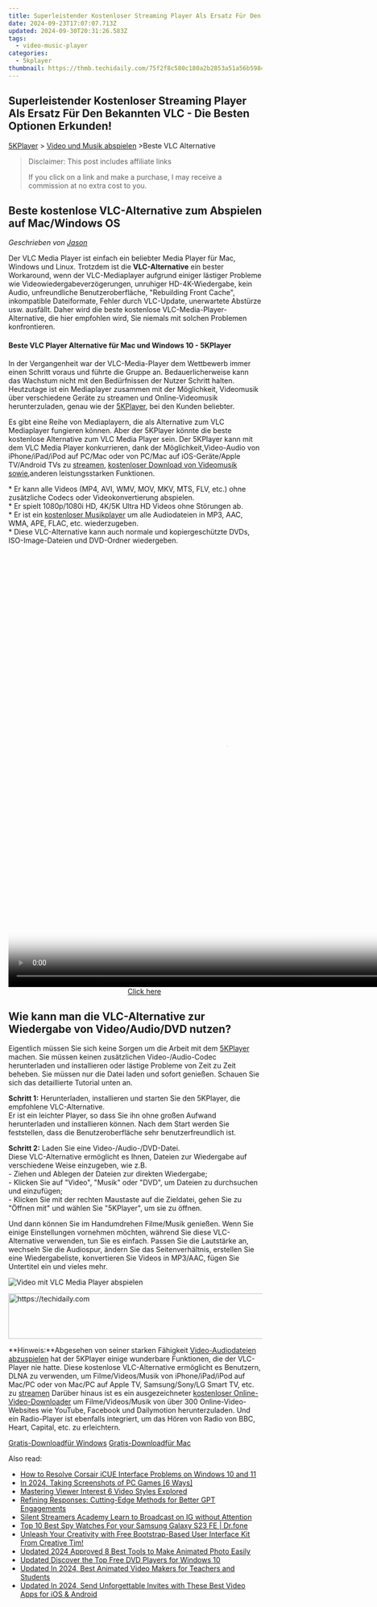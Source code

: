 ```yaml
---
title: Superleistender Kostenloser Streaming Player Als Ersatz Für Den Bekannten VLC - Die Besten Optionen Erkunden!
date: 2024-09-23T17:07:07.713Z
updated: 2024-09-30T20:31:26.583Z
tags:
  - video-music-player
categories:
  - 5kplayer
thumbnail: https://thmb.techidaily.com/75f2f8c580c180a2b2853a51a56b59840e62a47f848cf8becd199a47e930b0cb.jpg
---
```


## Superleistender Kostenloser Streaming Player Als Ersatz Für Den Bekannten VLC - Die Besten Optionen Erkunden!

[5KPlayer](https://tools.techidaily.com/5kplayer/products/) \> [Video und Musik abspielen](https://tools.techidaily.com/5kplayer/video-music-player/) \>Beste VLC Alternative 

>  Disclaimer: This post includes affiliate links
>
>  If you click on a link and make a purchase, I may receive a commission at no extra cost to you.
>

## Beste kostenlose VLC-Alternative zum Abspielen auf Mac/Windows OS

 _Geschrieben von [Jason](https://www.quora.com/profile/Jason-Copper-1)_

Der VLC Media Player ist einfach ein beliebter Media Player für Mac, Windows und Linux. Trotzdem ist die **VLC-Alternative**  ein bester Workaround, wenn der VLC-Mediaplayer aufgrund einiger lästiger Probleme wie Videowiedergabeverzögerungen, unruhiger HD-4K-Wiedergabe, kein Audio, unfreundliche Benutzeroberfläche, "Rebuilding Front Cache", inkompatible Dateiformate, Fehler durch VLC-Update, unerwartete Abstürze usw. ausfällt. Daher wird die beste kostenlose VLC-Media-Player-Alternative, die hier empfohlen wird, Sie niemals mit solchen Problemen konfrontieren. 

#### **Beste VLC Player Alternative für Mac und Windows 10 - 5KPlayer**

In der Vergangenheit war der VLC-Media-Player dem Wettbewerb immer einen Schritt voraus und führte die Gruppe an. Bedauerlicherweise kann das Wachstum nicht mit den Bedürfnissen der Nutzer Schritt halten. Heutzutage ist ein Mediaplayer zusammen mit der Möglichkeit, Videomusik über verschiedene Geräte zu streamen und Online-Videomusik herunterzuladen, genau wie der [5KPlayer](https://tools.techidaily.com/5kplayer/products/), bei den Kunden beliebter. 

Es gibt eine Reihe von Mediaplayern, die als Alternative zum VLC Mediaplayer fungieren können. Aber der 5KPlayer könnte die beste kostenlose Alternative zum VLC Media Player sein. Der 5KPlayer kann mit dem VLC Media Player konkurrieren, dank der Möglichkeit,Video-Audio von iPhone/iPad/iPod auf PC/Mac oder von PC/Mac auf iOS-Geräte/Apple TV/Android TVs zu [streamen](https://tools.techidaily.com/5kplayer/dlna/), [kostenloser Download von Videomusik sowie](https://tools.techidaily.com/5kplayer/youtube-download/),anderen leistungsstarken Funktionen. 

\* Er kann alle Videos (MP4, AVI, WMV, MOV, MKV, MTS, FLV, etc.) ohne zusätzliche Codecs oder Videokonvertierung abspielen.   
 \* Er spielt 1080p/1080i HD, 4K/5K Ultra HD Videos ohne Störungen ab.   
 \* Er ist ein [kostenloser Musikplayer](https://tools.techidaily.com/5kplayer/video-music-player/) um alle Audiodateien in MP3, AAC, WMA, APE, FLAC, etc. wiederzugeben.   
 \* Diese VLC-Alternative kann auch normale und kopiergeschützte DVDs, ISO-Image-Dateien und DVD-Ordner wiedergeben. 

<!-- affiliate ads begin -->
<span id="1484963">
					<video width="864" height="864" style="cursor:pointer"
           poster="//a.impactradius-go.com/display-clicktoplayimage/1484963.png"
           onclick="if(!this.playClicked){this.play();this.setAttribute('controls',true);this.playClicked=true;}">
	   <source src="//a.impactradius-go.com/display-ad/16446-1484963">
	   <img src="//a.impactradius-go.com/display-clicktoplayimage/1484963.png" style="border: none; height: 100%; width: 100%; object-fit: contain">
	</video>
	<div style="width:540px;text-align:center"><a href="javascript:window.open(decodeURIComponent('https%3A%2F%2Flaganoo.pxf.io%2Fc%2F5597632%2F1484963%2F16446'), '_blank');void(0);">Click here</a></div>
</span>
<img height="0" width="0" src="https://imp.pxf.io/i/5597632/1484963/16446" style="position:absolute;visibility:hidden;" border="0" />
<!-- affiliate ads end -->

## Wie kann man die VLC-Alternative zur Wiedergabe von Video/Audio/DVD nutzen?

Eigentlich müssen Sie sich keine Sorgen um die Arbeit mit dem [5KPlayer](https://tools.techidaily.com/5kplayer/products/) machen. Sie müssen keinen zusätzlichen Video-/Audio-Codec herunterladen und installieren oder lästige Probleme von Zeit zu Zeit beheben. Sie müssen nur die Datei laden und sofort genießen. Schauen Sie sich das detaillierte Tutorial unten an. 

**Schritt 1:** Herunterladen, installieren und starten Sie den 5KPlayer, die empfohlene VLC-Alternative.   
Er ist ein leichter Player, so dass Sie ihn ohne großen Aufwand herunterladen und installieren können. Nach dem Start werden Sie feststellen, dass die Benutzeroberfläche sehr benutzerfreundlich ist. 

**Schritt 2:** Laden Sie eine Video-/Audio-/DVD-Datei.   
Diese VLC-Alternative ermöglicht es Ihnen, Dateien zur Wiedergabe auf verschiedene Weise einzugeben, wie z.B.   
\- Ziehen und Ablegen der Dateien zur direkten Wiedergabe;  
\- Klicken Sie auf "Video", "Musik" oder "DVD", um Dateien zu durchsuchen und einzufügen;  
\- Klicken Sie mit der rechten Maustaste auf die Zieldatei, gehen Sie zu "Öffnen mit" und wählen Sie "5KPlayer", um sie zu öffnen. 

Und dann können Sie im Handumdrehen Filme/Musik genießen. Wenn Sie einige Einstellungen vornehmen möchten, während Sie diese VLC-Alternative verwenden, tun Sie es einfach. Passen Sie die Lautstärke an, wechseln Sie die Audiospur, ändern Sie das Seitenverhältnis, erstellen Sie eine Wiedergabeliste, konvertieren Sie Videos in MP3/AAC, fügen Sie Untertitel ein und vieles mehr. 

![Video mit VLC Media Player abspielen](https://www.5kplayer.com/video-music-player-de/../vlc/img/play-avi-on-vlc.jpg) 

<!-- affiliate ads begin -->
<a href="https://appsumo.8odi.net/c/5597632/2144279/7443" target="_top" id="2144279">
  <img src="//a.impactradius-go.com/display-ad/7443-2144279" border="0" alt="https://techidaily.com" width="728" height="90"/>
</a>
<img height="0" width="0" src="https://appsumo.8odi.net/i/5597632/2144279/7443" style="position:absolute;visibility:hidden;" border="0" />
<!-- affiliate ads end -->

**Hinweis:**Abgesehen von seiner starken Fähigkeit [Video-Audiodateien abzuspielen](https://tools.techidaily.com/5kplayer/video-music-player/) hat der 5KPlayer einige wunderbare Funktionen, die der VLC-Player nie hatte. Diese kostenlose VLC-Alternative ermöglicht es Benutzern, DLNA zu verwenden, um Filme/Videos/Musik von iPhone/iPad/iPod auf Mac/PC oder von Mac/PC auf Apple TV, Samsung/Sony/LG Smart TV, etc. zu [streamen](https://tools.techidaily.com/5kplayer/dlna/) Darüber hinaus ist es ein ausgezeichneter [kostenloser Online-Video-Downloader](https://tools.techidaily.com/5kplayer/youtube-download/) um Filme/Videos/Musik von über 300 Online-Video-Websites wie YouTube, Facebook und Dailymotion herunterzuladen. Und ein Radio-Player ist ebenfalls integriert, um das Hören von Radio von BBC, Heart, Capital, etc. zu erleichtern. 

[Gratis-Downloadfür Windows](https://tools.techidaily.com/5kplayer/products/) [Gratis-Downloadfür Mac](https://tools.techidaily.com/5kplayer/products/)

<ins class="adsbygoogle"
     style="display:block"
     data-ad-format="autorelaxed"
     data-ad-client="ca-pub-7571918770474297"
     data-ad-slot="1223367746"></ins>

<ins class="adsbygoogle"
     style="display:block"
     data-ad-client="ca-pub-7571918770474297"
     data-ad-slot="8358498916"
     data-ad-format="auto"
     data-full-width-responsive="true"></ins>

<span class="atpl-alsoreadstyle">Also read:</span>
<div><ul>
<li><a href="https://win-blog.techidaily.com/how-to-resolve-corsair-icue-interface-problems-on-windows-10-and-11/"><u>How to Resolve Corsair iCUE Interface Problems on Windows 10 and 11</u></a></li>
<li><a href="https://visual-screen-recording.techidaily.com/in-2024-taking-screenshots-of-pc-games-6-ways/"><u>In 2024, Taking Screenshots of PC Games [6 Ways]</u></a></li>
<li><a href="https://extra-lessons.techidaily.com/mastering-viewer-interest-6-video-styles-explored/"><u>Mastering Viewer Interest 6 Video Styles Explored</u></a></li>
<li><a href="https://tech-hub.techidaily.com/refining-responses-cutting-edge-methods-for-better-gpt-engagements/"><u>Refining Responses: Cutting-Edge Methods for Better GPT Engagements</u></a></li>
<li><a href="https://extra-lessons.techidaily.com/silent-streamers-academy-learn-to-broadcast-on-ig-without-attention/"><u>Silent Streamers Academy Learn to Broadcast on IG without Attention</u></a></li>
<li><a href="https://android-location-track.techidaily.com/top-10-best-spy-watches-for-your-samsung-galaxy-s23-fe-drfone-by-drfone-virtual-android/"><u>Top 10 Best Spy Watches For your Samsung Galaxy S23 FE | Dr.fone</u></a></li>
<li><a href="https://fox-within.techidaily.com/unleash-your-creativity-with-free-bootstrap-based-user-interface-kit-from-creative-tim/"><u>Unleash Your Creativity with Free Bootstrap-Based User Interface Kit From Creative Tim!</u></a></li>
<li><a href="https://video-creation-software.techidaily.com/updated-2024-approved-8-best-tools-to-make-animated-photo-easily/"><u>Updated 2024 Approved 8 Best Tools to Make Animated Photo Easily</u></a></li>
<li><a href="https://video-creation-software.techidaily.com/updated-discover-the-top-free-dvd-players-for-windows-10/"><u>Updated Discover the Top Free DVD Players for Windows 10</u></a></li>
<li><a href="https://video-creation-software.techidaily.com/updated-in-2024-best-animated-video-makers-for-teachers-and-students/"><u>Updated In 2024, Best Animated Video Makers for Teachers and Students</u></a></li>
<li><a href="https://video-creation-software.techidaily.com/updated-in-2024-send-unforgettable-invites-with-these-best-video-apps-for-ios-and-android/"><u>Updated In 2024, Send Unforgettable Invites with These Best Video Apps for iOS & Android</u></a></li>
</ul></div>

